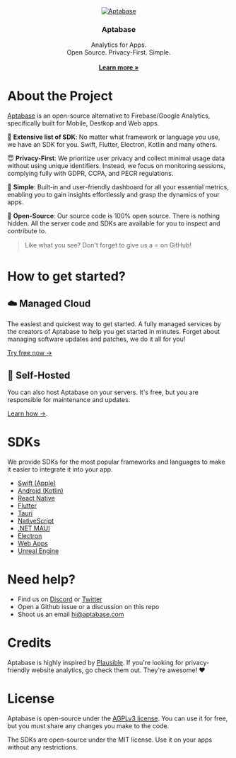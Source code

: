 <div align="center">
  <a href="https://github.com/aptabase/aptabase">
    <img src="https://aptabase.com/og.png" alt="Aptabase"/>
  </a>

  <h3 align="center">Aptabase</h3>

  <p align="center">
    Analytics for Apps.
    <br />
    Open Source. Privacy-First. Simple.
    <br />
    <br />
    <a href="https://aptabase.com"><strong>Learn more »</strong></a>
  </p>
</div>

# About the Project

[Aptabase](https://aptabase.com) is an open-source alternative to Firebase/Google Analytics, specifically built for Mobile, Destkop and Web apps.

📱 **Extensive list of SDK**: No matter what framework or language you use, we have an SDK for you. Swift, Flutter, Electron, Kotlin and many others.

😇 **Privacy-First**: We prioritize user privacy and collect minimal usage data without using unique identifiers. Instead, we focus on monitoring sessions, complying fully with GDPR, CCPA, and PECR regulations.

🚀 **Simple**: Built-in and user-friendly dashboard for all your essential metrics, enabling you to gain insights effortlessly and grasp the dynamics of your apps.

💯 **Open-Source**: Our source code is 100% open source. There is nothing hidden. All the server code and SDKs are available for you to inspect and contribute to.

> Like what you see? Don't forget to give us a ⭐️ on GitHub!

# How to get started?

## ☁️ Managed Cloud

The easiest and quickest way to get started. A fully managed services by the creators of Aptabase to help you get started in minutes. Forget about managing software updates and patches, we do it all for you!

[Try free now →](https://aptabase.com)

## 🏢 Self-Hosted

You can also host Aptabase on your servers. It's free, but you are responsible for maintenance and updates.

[Learn how →](https://github.com/aptabase/aptabase/wiki/How-to-Self-Host-Aptabase).

# SDKs

We provide SDKs for the most popular frameworks and languages to make it easier to integrate it into your app.

- [Swift (Apple)](https://github.com/aptabase/aptabase-swift)
- [Android (Kotlin)](https://github.com/aptabase/aptabase-kotlin)
- [React Native](https://github.com/aptabase/aptabase-react-native)
- [Flutter](https://github.com/aptabase/aptabase_flutter)
- [Tauri](https://github.com/aptabase/tauri-plugin-aptabase)
- [NativeScript](https://github.com/nstudio/nativescript-plugins/tree/main/packages/nativescript-aptabase)
- [.NET MAUI](https://github.com/aptabase/aptabase-maui)
- [Electron](https://github.com/aptabase/aptabase-electron)
- [Web Apps](https://github.com/aptabase/aptabase-js)
- [Unreal Engine](https://github.com/aptabase/aptabase-unreal)

# Need help?

- Find us on [Discord](https://discord.gg/d9d97unCUk) or [Twitter](https://twitter.com/aptabase)
- Open a Github issue or a discussion on this repo
- Shoot us an email [hi@aptabase.com](mailto:hi@aptabase.com)

# Credits

Aptabase is highly inspired by [Plausible](https://github.com/plausible/analytics). If you're looking for privacy-friendly website analytics, go check them out. They're awesome! ❤️

# License

Aptabase is open-source under the [AGPLv3 license](./LICENSE). You can use it for free, but you must share any changes you make to the code.

The SDKs are open-source under the MIT license. Use it on your apps without any restrictions.

